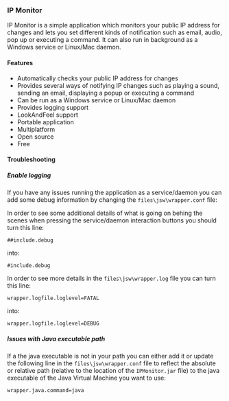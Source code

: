 ### IP Monitor

IP Monitor is a simple application which monitors your public IP address for changes and lets you set different kinds of notification such as email, audio, pop up or executing a command. It can also run in background as a Windows service or Linux/Mac daemon.

#### Features

  * Automatically checks your public IP address for changes
  * Provides several ways of notifying IP changes such as playing a sound, sending an email, displaying a popup or executing a command
  * Can be run as a Windows service or Linux/Mac daemon
  * Provides logging support
  * LookAndFeel support
  * Portable application
  * Multiplatform
  * Open source
  * Free

#### Troubleshooting

##### Enable logging

If you have any issues running the application as a service/daemon you can add some debug information by changing the `files\jsw\wrapper.conf` file:

In order to see some additional details of what is going on behing the scenes when pressing the service/daemon interaction buttons you should turn this line:

```
##include.debug
```

into:

```
#include.debug
```

In order to see more details in the `files\jsw\wrapper.log` file you can turn this line:

```
wrapper.logfile.loglevel=FATAL
```

into:

```
wrapper.logfile.loglevel=DEBUG
```

##### Issues with Java executable path

If a the java executable is not in your path you can either add it or update the following line in the `files\jsw\wrapper.conf` file to reflect the absolute or relative path (relative to the location of the `IPMonitor.jar` file) to the java executable of the Java Virtual Machine you want to use:

```
wrapper.java.command=java
```
